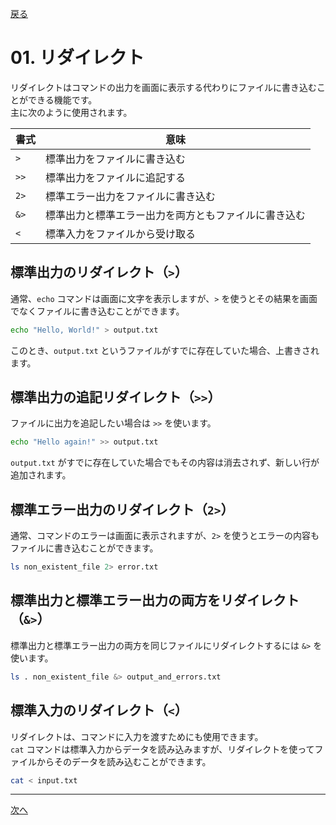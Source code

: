 [戻る](../README.md)

# 01. リダイレクト

リダイレクトはコマンドの出力を画面に表示する代わりにファイルに書き込むことができる機能です。  
主に次のように使用されます。

| 書式 | 意味                                                 |
| ---- | ---------------------------------------------------- |
| `>`  | 標準出力をファイルに書き込む                         |
| `>>` | 標準出力をファイルに追記する                         |
| `2>` | 標準エラー出力をファイルに書き込む                   |
| `&>` | 標準出力と標準エラー出力を両方ともファイルに書き込む |
| `<`  | 標準入力をファイルから受け取る                       |

## 標準出力のリダイレクト（`>`）

通常、`echo` コマンドは画面に文字を表示しますが、`>` を使うとその結果を画面でなくファイルに書き込むことができます。  

```bash
echo "Hello, World!" > output.txt
```

このとき、`output.txt` というファイルがすでに存在していた場合、上書きされます。

## 標準出力の追記リダイレクト（`>>`）

ファイルに出力を追記したい場合は `>>` を使います。

```bash
echo "Hello again!" >> output.txt
```

`output.txt` がすでに存在していた場合でもその内容は消去されず、新しい行が追加されます。

## 標準エラー出力のリダイレクト（`2>`）

通常、コマンドのエラーは画面に表示されますが、`2>` を使うとエラーの内容もファイルに書き込むことができます。

```bash
ls non_existent_file 2> error.txt
```

## 標準出力と標準エラー出力の両方をリダイレクト（`&>`）

標準出力と標準エラー出力の両方を同じファイルにリダイレクトするには `&>` を使います。

```bash
ls . non_existent_file &> output_and_errors.txt
```

## 標準入力のリダイレクト（`<`）

リダイレクトは、コマンドに入力を渡すためにも使用できます。  
`cat` コマンドは標準入力からデータを読み込みますが、リダイレクトを使ってファイルからそのデータを読み込むことができます。

```bash
cat < input.txt
```

----
[次へ](../02_パイプ/README.md)

